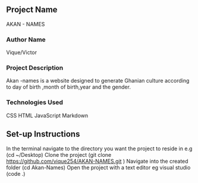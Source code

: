 ## Project  Name
AKAN - NAMES
### Author Name
Vique/Victor
### Project Description
Akan -names is a website designed to generate Ghanian culture according to day of birth ,month of birth,year and the gender.
### Technologies Used
CSS
HTML
JavaScript
Markdown
## Set-up Instructions
In the terminal navigate to the directory you want the project to reside in e.g (cd ~/Desktop)
Clone the project (git clone https://github.com/vique254/AKAN-NAMES.git )
Navigate into the created folder (cd Akan-Names)
Open the project with a text editor eg visual studio (code .)
### 